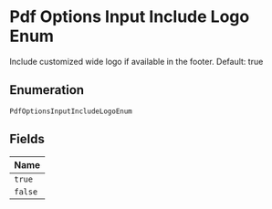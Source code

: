 
# Pdf Options Input Include Logo Enum

Include customized wide logo if available in the footer. Default: true

## Enumeration

`PdfOptionsInputIncludeLogoEnum`

## Fields

| Name |
|  --- |
| `true` |
| `false` |

